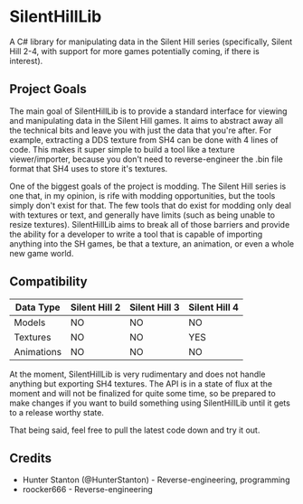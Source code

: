 # SilentHillLib

A C# library for manipulating data in the Silent Hill series (specifically, Silent Hill 2-4, with support for more games potentially coming, if there is interest).

## Project Goals
The main goal of SilentHillLib is to provide a standard interface for viewing and manipulating data in the Silent Hill games. It aims to abstract away all the technical bits and leave you with just the data that you're after. For example, extracting a DDS texture from SH4 can be done with 4 lines of code. This makes it super simple to build a tool like a texture viewer/importer, because you don't need to reverse-engineer the .bin file format that SH4 uses to store it's textures.

One of the biggest goals of the project is modding. The Silent Hill series is one that, in my opinion, is rife with modding opportunities, but the tools simply don't exist for that. The few tools that do exist for modding only deal with textures or text, and generally have limits (such as being unable to resize textures). SilentHillLib aims to break all of those barriers and provide the ability for a developer to write a tool that is capable of importing anything into the SH games, be that a texture, an animation, or even a whole new game world.

## Compatibility
|  Data Type |  Silent Hill 2 |  Silent Hill 3 | Silent Hill 4 |
|------------|----------------|----------------|---------------|
|  Models    | NO             | NO             | NO            |
| Textures   | NO             | NO             | YES           |
| Animations | NO             | NO             | NO            |

At the moment, SilentHillLib is very rudimentary and does not handle anything but exporting SH4 textures. The API is in a state of flux at the moment and will not be finalized for quite some time, so be prepared to make changes if you want to build something using SilentHillLib until it gets to a release worthy state.

That being said, feel free to pull the latest code down and try it out.

## Credits
* Hunter Stanton (@HunterStanton) - Reverse-engineering, programming
* roocker666 - Reverse-engineering
